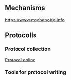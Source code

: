 ## Mechanisms
https://www.mechanobio.info



## Protocolls

### Protocol collection
[Protocol online](http://www.protocol-online.org/)


### Tools for protocol writing